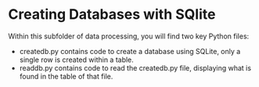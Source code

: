 # Creating Databases with SQlite
Within this subfolder of data processing, you will find two key Python files:
* createdb.py contains code to create a database using SQLite, only a single row is created within a table.
* readdb.py contains code to read the createdb.py file, displaying what is found in the table of that file.
